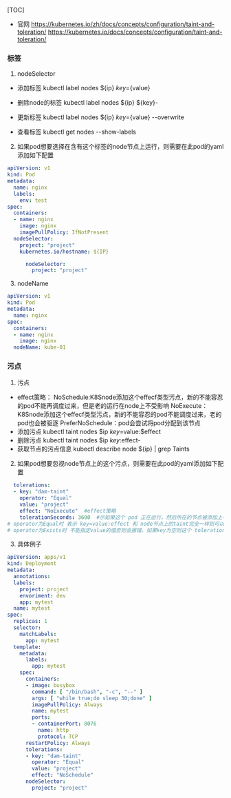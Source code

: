 [TOC]
- 官网
 https://kubernetes.io/zh/docs/concepts/configuration/taint-and-toleration/
 https://kubernetes.io/docs/concepts/configuration/taint-and-toleration/

### 标签 
1. nodeSelector
- 添加标签
kubectl label nodes ${ip} ${key}=${value}
- 删除node的标签
kubectl label nodes ${ip} ${key}- 
- 更新标签
kubectl label nodes ${ip} ${key}=${value} --overwrite

- 查看标签
kubectl get nodes --show-labels
2. 如果pod想要选择在含有这个标签的node节点上运行，则需要在此pod的yaml添加如下配置

```yaml
apiVersion: v1
kind: Pod
metadata:
  name: nginx
  labels:
    env: test
spec:
  containers:
  - name: nginx
    image: nginx
    imagePullPolicy: IfNotPresent
  nodeSelector:
    project: "project"
    kubernetes.io/hostname: ${IP}
```

```yaml deployment
      nodeSelector:
        project: "project"
```
3. nodeName
```yaml
apiVersion: v1
kind: Pod
metadata:
  name: nginx
spec:
  containers:
  - name: nginx
    image: nginx
  nodeName: kube-01
```

### 污点
1. 污点
- effect策略：
  NoSchedule:K8Snode添加这个effecf类型污点，新的不能容忍的pod不能再调度过来，但是老的运行在node上不受影响
  NoExecute：K8Snode添加这个effecf类型污点，新的不能容忍的pod不能调度过来，老的pod也会被驱逐
  PreferNoSchedule：pod会尝试将pod分配到该节点
- 添加污点
kubectl taint nodes $ip $key=$value:$effect
- 删除污点
kubectl taint nodes $ip $key:$effect-
- 获取节点的污点信息
kubectl describe node ${ip} | grep Taints

2. 如果pod想要忽视node节点上的这个污点，则需要在此pod的yaml添加如下配置
```yaml
  tolerations:
  - key: "dam-taint" 
    operator: "Equal"
    value: "project"
    effect: "NoExecute"  #effect策略
    tolerationSeconds: 3600  #示如果这个 pod 正在运行，然后所在的节点被添加上一个taint，那么 pod 还将继续在节点上运行 3600 秒。只有effect: "NoExecute"才能设置，否则报错。
# operator为Equal时 表示 key=value:effect 和 node节点上的taint完全一样则可以容忍这个污点。 
# operator为Exists时 不能指定value的值否则会报错。如果key为空则这个 toleration 能容忍任意 taint；如果effect 为空，则 key 值与之相同的相匹配 taint 的 effect 可以是任意值。
```
3. 具体例子
```yaml
apiVersion: apps/v1
kind: Deployment
metadata:
  annotations:
  labels:
    project: project
    envoriment: dev
    app: mytest
  name: mytest
spec:
  replicas: 1
  selector:
    matchLabels:
      app: mytest
  template:
    metadata:
      labels:
        app: mytest
    spec:
      containers:
      - image: busybox
        command: [ "/bin/bash", "-c", "--" ]
        args: [ "while true;do sleep 30;done" ]
        imagePullPolicy: Always
        name: mytest
        ports:
        - containerPort: 8076
          name: http
          protocol: TCP
      restartPolicy: Always
      tolerations:
      - key: "dam-taint"
        operator: "Equal"
        value: "project"
        effect: "NoSchedule"
      nodeSelector:
        project: "project"
```